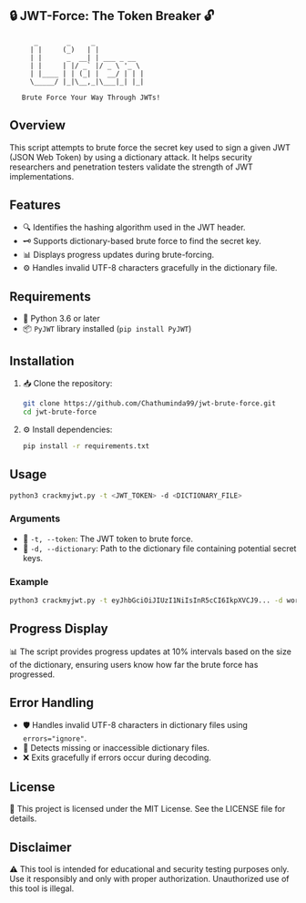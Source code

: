 ## 🔒 JWT-Force: The Token Breaker 🔓

```
      _       _     _                 
     | |     (_)   | |           
     | |      _  __| | ___ _ __  
     | |     | |/ _` |/ _ \ '_ \ 
     | |____ | | (_| |  __/ | | |
     \_____/ |_|\__,_|\___|_| |_|

   Brute Force Your Way Through JWTs!  
```

## Overview

This script attempts to brute force the secret key used to sign a given JWT (JSON Web Token) by using a dictionary attack. It helps security researchers and penetration testers validate the strength of JWT implementations.

## Features

- 🔍 Identifies the hashing algorithm used in the JWT header.
- 🗝️ Supports dictionary-based brute force to find the secret key.
- 📊 Displays progress updates during brute-forcing.
- ⚙️ Handles invalid UTF-8 characters gracefully in the dictionary file.

## Requirements

- 🐍 Python 3.6 or later
- 📦 `PyJWT` library installed (`pip install PyJWT`)

## Installation

1. 📥 Clone the repository:
   ```bash
   git clone https://github.com/Chathuminda99/jwt-brute-force.git
   cd jwt-brute-force
   ```
2. ⚙️ Install dependencies:
   ```bash
   pip install -r requirements.txt
   ```

## Usage

```bash
python3 crackmyjwt.py -t <JWT_TOKEN> -d <DICTIONARY_FILE>
```

### Arguments

- 🔑 `-t, --token`: The JWT token to brute force.
- 📖 `-d, --dictionary`: Path to the dictionary file containing potential secret keys.

### Example

```bash
python3 crackmyjwt.py -t eyJhbGciOiJIUzI1NiIsInR5cCI6IkpXVCJ9... -d wordlist.txt
```

## Progress Display

📊 The script provides progress updates at 10% intervals based on the size of the dictionary, ensuring users know how far the brute force has progressed.

## Error Handling

- 🛡️ Handles invalid UTF-8 characters in dictionary files using `errors="ignore"`.
- 🚨 Detects missing or inaccessible dictionary files.
- ❌ Exits gracefully if errors occur during decoding.

## License

📜 This project is licensed under the MIT License. See the LICENSE file for details.

## Disclaimer

⚠️ This tool is intended for educational and security testing purposes only. Use it responsibly and only with proper authorization. Unauthorized use of this tool is illegal.

